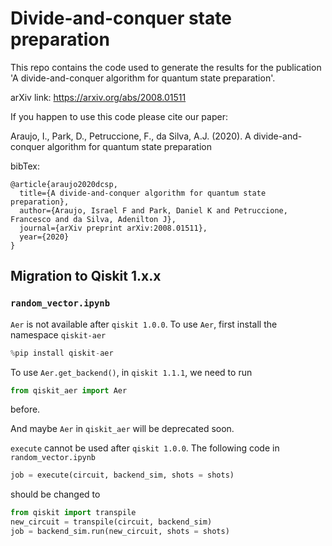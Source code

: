 # Divide-and-conquer state preparation

This repo contains the code used to generate the results for the publication 'A divide-and-conquer algorithm for quantum state preparation'.

arXiv link: https://arxiv.org/abs/2008.01511


If you happen to use this code please cite our paper:

Araujo, I., Park, D., Petruccione, F., da Silva, A.J. (2020). A divide-and-conquer algorithm for quantum state preparation

bibTex:
```
@article{araujo2020dcsp,
  title={A divide-and-conquer algorithm for quantum state preparation},
  author={Araujo, Israel F and Park, Daniel K and Petruccione, Francesco and da Silva, Adenilton J},
  journal={arXiv preprint arXiv:2008.01511},
  year={2020}
}
```
## Migration to Qiskit 1.x.x

### `random_vector.ipynb`
`Aer` is not available after `qiskit 1.0.0`. To use `Aer`, first install the namespace `qiskit-aer`

```python
%pip install qiskit-aer
```

To use `Aer.get_backend()`, in `qiskit 1.1.1`, we need to run 

```python
from qiskit_aer import Aer
```
before. 

And maybe `Aer` in `qiskit_aer` will be deprecated soon. 


`execute` cannot be used after `qiskit 1.0.0`. The following code in `random_vector.ipynb` 

```python
job = execute(circuit, backend_sim, shots = shots)
```

should be changed to 

```python
from qiskit import transpile
new_circuit = transpile(circuit, backend_sim)
job = backend_sim.run(new_circuit, shots = shots)
```
